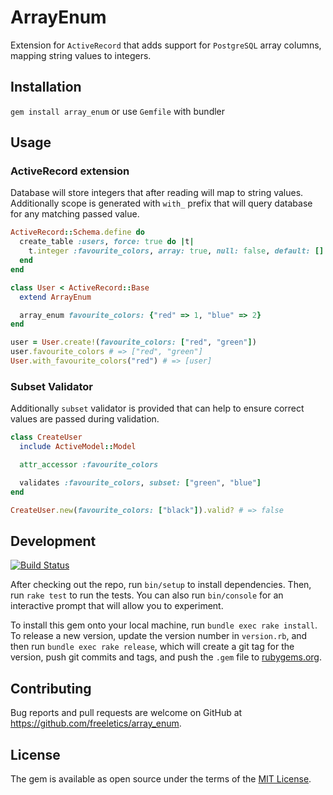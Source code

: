 # ArrayEnum

Extension for `ActiveRecord` that adds support for `PostgreSQL` array columns, mapping string values to integers.

## Installation

`gem install array_enum` or use `Gemfile` with bundler

## Usage

### ActiveRecord extension

Database will store integers that after reading will map to string values.
Additionally scope is generated with `with_` prefix that will query database for any matching passed value.

```ruby
ActiveRecord::Schema.define do
  create_table :users, force: true do |t|
    t.integer :favourite_colors, array: true, null: false, default: []
  end
end

class User < ActiveRecord::Base
  extend ArrayEnum

  array_enum favourite_colors: {"red" => 1, "blue" => 2}
end

user = User.create!(favourite_colors: ["red", "green"])
user.favourite_colors # => ["red", "green"]
User.with_favourite_colors("red") # => [user]
```

### Subset Validator

Additionally `subset` validator is provided that can help to ensure correct values are passed during validation.

```ruby
class CreateUser
  include ActiveModel::Model

  attr_accessor :favourite_colors

  validates :favourite_colors, subset: ["green", "blue"]
end

CreateUser.new(favourite_colors: ["black"]).valid? # => false
```

## Development

[![Build Status](https://travis-ci.com/freeletics/array_enum.svg?branch=master)](https://travis-ci.com/freeletics/array_enum)

After checking out the repo, run `bin/setup` to install dependencies. Then, run `rake test` to run the tests. You can also run `bin/console` for an interactive prompt that will allow you to experiment.

To install this gem onto your local machine, run `bundle exec rake install`. To release a new version, update the version number in `version.rb`, and then run `bundle exec rake release`, which will create a git tag for the version, push git commits and tags, and push the `.gem` file to [rubygems.org](https://rubygems.org).

## Contributing

Bug reports and pull requests are welcome on GitHub at https://github.com/freeletics/array_enum.

## License

The gem is available as open source under the terms of the [MIT License](https://opensource.org/licenses/MIT).
